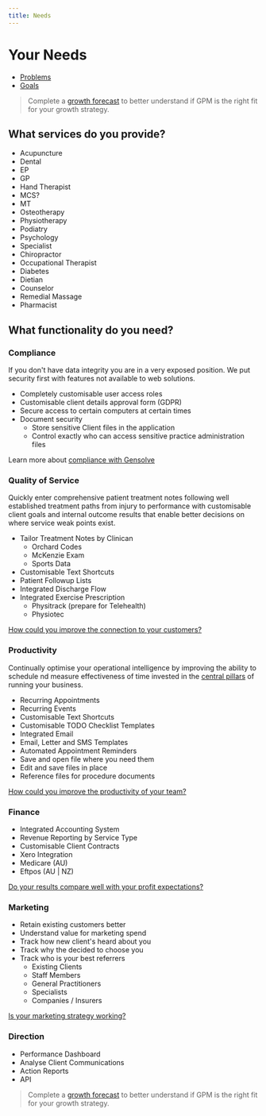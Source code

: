 ```yaml
---
title: Needs
---
```


# Your Needs

- [Problems](./problems)
- [Goals](./goals)

> Complete a [growth forecast](https://drive.google.com/open?id=1aaPvmOcDwzf26TenRmb_-iePt3a-DCNZ&export=download) to better understand if GPM is the right fit for your growth strategy.

## What services do you provide?

- Acupuncture
- Dental
- EP
- GP
- Hand Therapist
- MCS?
- MT
- Osteotherapy
- Physiotherapy
- Podiatry
- Psychology
- Specialist
- Chiropractor
- Occupational Therapist
- Diabetes
- Dietian
- Counselor
- Remedial Massage
- Pharmacist

## What functionality do you need?

### Compliance

If you don't have data integrity you are in a very exposed position. We put security first with features not available to web solutions.

- Completely customisable user access roles
- Customisable client details approval form (GDPR)
- Secure access to certain computers at certain times
- Document security
  - Store sensitive Client files in the application
  - Control exactly who can access sensitive practice administration files

Learn more about [compliance with Gensolve](../../business-administration/compliance)

### Quality of Service

Quickly enter comprehensive patient treatment notes following well established treatment paths from injury to performance with customisable client goals and internal outcome results that enable better decisions on where service weak points exist.

- Tailor Treatment Notes by Clinican
  - Orchard Codes
  - McKenzie Exam
  - Sports Data
- Customisable Text Shortcuts
- Patient Followup Lists
- Integrated Discharge Flow
- Integrated Exercise Prescription
  - Physitrack (prepare for Telehealth)
  - Physiotec

[How could you improve the connection to your customers?](../../business-administration/quality)

### Productivity

Continually optimise your operational intelligence by improving the ability to schedule nd measure effectiveness of time invested in the [central pillars](../../business-administration) of running your business.

- Recurring Appointments
- Recurring Events
- Customisable Text Shortcuts
- Customisable TODO Checklist Templates
- Integrated Email
- Email, Letter and SMS Templates
- Automated Appointment Reminders
- Save and open file where you need them
- Edit and save files in place
- Reference files for procedure documents

[How could you improve the productivity of your team?](../business-administration/productivity)

### Finance

- Integrated Accounting System
- Revenue Reporting by Service Type
- Customisable Client Contracts
- Xero Integration
- Medicare (AU)
- Eftpos (AU | NZ)

[Do your results compare well with your profit expectations?](../../business-administration/finances)

### Marketing

- Retain existing customers better
- Understand value for marketing spend
- Track how new client's heard about you
- Track why the decided to choose you
- Track who is your best referrers
  - Existing Clients
  - Staff Members
  - General Practitioners
  - Specialists
  - Companies / Insurers

[Is your marketing strategy working?](../../business-administration/marketing)

### Direction

- Performance Dashboard
- Analyse Client Communications
- Action Reports
- API

> Complete a [growth forecast](https://drive.google.com/open?id=1aaPvmOcDwzf26TenRmb_-iePt3a-DCNZ&export=download) to better understand if GPM is the right fit for your growth strategy.
